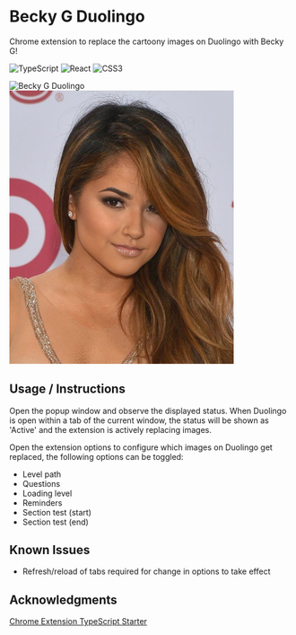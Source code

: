 # Becky G Duolingo
Chrome extension to replace the cartoony images on Duolingo with Becky G!

![TypeScript](https://img.shields.io/badge/typescript-%23007ACC.svg?style=for-the-badge&logo=typescript&logoColor=white)
![React](https://img.shields.io/badge/react-%2320232a.svg?style=for-the-badge&logo=react&logoColor=%2361DAFB)
![CSS3](https://img.shields.io/badge/css-%231572B6.svg?style=for-the-badge&logo=css3&logoColor=white)

<img align="left" src="https://github.com/DanielPitfield/danielpitfield.github.io/blob/main/public/Images/Projects/beckyGDuolingo.png" alt="Becky G Duolingo" width="400"/>
<img src="./public/images/becky3.jpg" alt="Becky G" width="400">

## Usage / Instructions
Open the popup window and observe the displayed status. When Duolingo is open within a tab of the current window, the status will be shown as 'Active' and the extension is actively replacing images.

Open the extension options to configure which images on Duolingo get replaced, the following options can be toggled:
* Level path
* Questions
* Loading level
* Reminders
* Section test (start)
* Section test (end)

## Known Issues
* Refresh/reload of tabs required for change in options to take effect

## Acknowledgments
[Chrome Extension TypeScript Starter](https://github.com/chibat/chrome-extension-typescript-starter)
